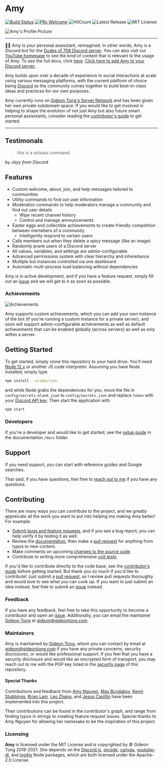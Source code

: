 # Amy

[![Build Status](https://travis-ci.com/gideontong/Amy.svg?branch=master)](https://travis-ci.com/gideontong/Amy) [![PRs Welcome](https://img.shields.io/badge/PRs-welcome-brightgreen.svg?style=flat-square)](http://makeapullrequest.com) ![HitCount](http://hits.dwyl.com/gideontong/Amy.svg) ![Latest Release](https://img.shields.io/github/v/release/gideontong/Amy) ![MIT License](https://img.shields.io/github/license/gideontong/Amy)

![Amy's Profile Picture](https://i.imgur.com/uHTvv0U.png)

-----

🐱‍🏍 Amy is your personal assisstant, reimagined. In other words, Amy is a Discord bot for the [Dudes of 708 Discord server](https://discord.gg/WUGMTcZ). You can also visit our [YouTube homepage](https://www.youtube.com/channel/UCdbqUWT3_0WgybqNuCX9uJA) to see the kind of content that is relevant to the usage of Amy. To see the full docs, click [here](docs/README.md). [Click here to add Amy to your Discord server.](https://discord.com/api/oauth2/authorize?client_id=721503241531162707&permissions=8&redirect_uri=https%3A%2F%2Famyhelps.ml&scope=bot)

Amy builds upon over a decade of experience in social interactions at scale using various messaging platforms, with the current platform of choice being [Discord](https://discord.com) as the community comes together to build best-in-class ideas and practices for our own purposes.

Amy currently runs on [Gideon Tong's Server Network](https://me.gideontong.com) and has been given her own private subdomain space. If you would like to get involved in helping to shape the evolution of not just Amy but also future smart personal assisstants, consider reading the [contributor's guide](CONTRIBUTING.md) to get started.

-----

## Testimonals

> this is a sickass command

by *Jayy from Discord*

## Features

* Custom welcome, about, join, and help messages tailored to communities
* Utility commands to find out user information
* Moderation commands to help moderators manage a community and find out user details
  * Wipe recent channel history
  * Control and manage announcements
* Easter eggs and collectible achievements to create friendly competition between memebers of a community
  * Intelligently respond to certain users
* Calls members out when they delete a spicy message (like an image)
* Randomly prank users of a Discord server
* All values, variables, and settings are admin-configurable
* Advanced permissions system with clear hierarchy and inhereitance
* Multiple bot instances controlled via one dashboard
* Automatic multi-process load balancing without dependencies

Amy is in active development, and if you have a feature request, simply fill out an [issue](https://github.com/gideontong/Amy/issues) and we will get to it as soon as possible.

### Achievements

![Achievements](https://i.imgur.com/2k0UDC2.png)

Amy supports custom achievements, which you can add your own instance of the bot (if you're running a custom instance for a private server), and soon will support admin-configurable achievements as well as default achievements that can be enabled globally (across servers) as well as only within a server.

## Getting Started

To get started, simply clone this repository to your hard drive. You'll need [Node 12.x](https://nodejs.org) or another JS code interpreter. Assuming you have Node installed, simply type

```bash
npm install --production
```

and while Node grabs the dependencies for you, move the file in `config/secrets-blank.json` to `config/secrets.json` and replace `token` with your [Discord API key](https://discord.com/developers/applications). Then start the application with

```bash
npm start
```

### Developers

If you're a developer and would like to get started, see the [setup guide](docs/setup/README.md) in the documentation `/docs` folder.

## Support

If you need support, you can start with reference guides and Google searches.

That said, if you have questions, feel free to [reach out to me](mailto:gideon@gideontong.com) if you have any questions.

## Contributing

There are many ways you can contribute to the project, and we greatly appreicate all the work you want to put into helping me making Amy better! For example:

* [Submit bugs and feature requests](https://github.com/gideontong/Amy/issues), and if you see a bug report, you can help verify it by testing it as well.
* Review the [documentation](https://github.com/gideontong/Amy/blob/master/docs/README.md), then make a [pull request](https://github.com/gideontong/Amy/pulls) for anything from typos to new content.
* Make comments on upcoming [changes to the source code](https://github.com/gideontong/Amy/pulls?q=is%3Apr+is%3Aopen+sort%3Aupdated-desc).
* Contribute to writing more comprehensive [unit tests](https://github.com/gideontong/Amy/tree/master/tests).

If you'd like to contribute directly to the code base, see the [contributor's guide](CONTRIBUTING.md) before getting started. But thank you so much if you'd like to contribute! Just submit a [pull request](https://github.com/gideontong/Amy/pulls), as I review pull requests thoroughly and would love to see what you can cook up. If you want to just submit an idea instead, feel free to submit an [issue](https://github.com/gideontong/Amy/issues) instead.

### Feedback

If you have any feedback, feel free to take this opportunity to become a contributor and open an [issue](https://github.com/gideontong/Amy/issues). Additionally, you can email the maintainer [Gideon Tong](https://gideontong.com) at [gideon@gideontong.com](mailto:gideon@gideontong.com).

### Maintainers

Amy is maintained by [Gideon Tong](https://gideontong.com), whom you can contact by email at [gideon@gideontong.com](mailto:gideon@gideontong.com) if you have any private concerns, security disclosures, or would like professional support. If you feel that you have a security disclosure and would like an encrypted form of transport, you may reach out to me with the PGP key listed in the [security page](SECURITY.md) of this repository.

#### Special Thanks

Contributions and feedback from [Amy Nguyen](https://www.github.com/amytnguyen01/), [Max Buydakov](https://github.com/mbuyd), [Kevin Stubbings](https://github.com/Kwstubbs), [Brian Lam](https://github.com/brilam8), [Leo Zhang](https://github.com/Leo10250), and [Jesus Castillo](https://github.com/oscillatingneutrino) have been implemented into this project.

Their contributions can be found in the contributor's graph, and range from finding typos in strings to creating feature request issues. Special thanks to Amy Nguyen for allowing her namesake to be the inspiration of this project.

### Licensing

**Amy** is licensed under the MIT License and is copyrighted by &copy; Gideon Tong 2019-2021. She depends on the [Discord.js](https://discord.js.org), [qrcode](https://github.com/soldair/node-qrcode), [canvas](https://github.com/Automattic/node-canvas), [youtube-dl](https://github.com/przemyslawpluta/node-youtube-dl#readme), and [log4js](https://github.com/log4js-node/log4js-node) Node packages, which are both licensed under the Apache-2.0 License.
